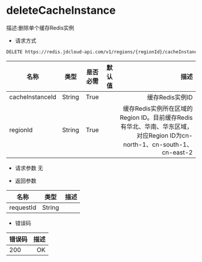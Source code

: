# deleteCacheInstance

描述:删除单个缓存Redis实例

- 请求方式
```xml
DELETE https://redis.jdcloud-api.com/v1/regions/{regionId}/cacheInstance/{cacheInstanceId}
```

名称|类型|是否必需|默认值|描述
---|:--:|:--:|:--:|---:
cacheInstanceId|String|True||缓存Redis实例ID
regionId|String|True||缓存Redis实例所在区域的Region ID。目前缓存Redis有华北、华南、华东区域，对应Region ID为cn-north-1、cn-south-1、cn-east-2

- 请求参数
无

- 返回参数

名称|类型|描述
---|:--:|---:
requestId|String|

- 错误码

错误码|描述
---|---:
200|OK
